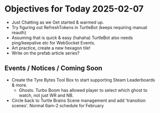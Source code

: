 # Objectives for Today 2025-02-07

- Just Chatting as we Get started & warmed up.
- Try figuring out RefreshTokens in TurtleBot (keeps requiring manual reauth)
- Assuming that is quick & easy (hahaha) TurtleBot also needs ping/keepalive etc for WebSocket Events.
- Art practice, create a new hexagon tile!
- Write on the prefab article series?

## Events / Notices / Coming Soon


- Create the Tyre Bytes Tool Box to start supporting Steam Leaderboards & more.
  - Ghosts. Turbo Boom has allowed player to select which ghost to watch, not just WR and NB.
- Circle back to Turtle Brains Scene management and add 'transition scenes'.
Normal 6am-2 schedule for February
